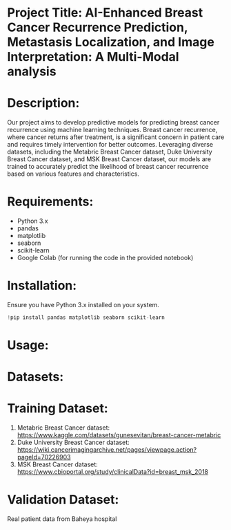 # Project Title: AI-Enhanced Breast Cancer Recurrence Prediction, Metastasis Localization, and Image Interpretation: A Multi-Modal analysis

# Description:
Our project aims to develop predictive models for predicting breast cancer recurrence using machine learning techniques. Breast cancer recurrence, where cancer returns after treatment, is a significant concern in patient care and requires timely intervention for better outcomes. Leveraging diverse datasets, including the Metabric Breast Cancer dataset, Duke University Breast Cancer dataset, and MSK Breast Cancer dataset, our models are trained to accurately predict the likelihood of breast cancer recurrence based on various features and characteristics.

# Requirements:
- Python 3.x
- pandas
- matplotlib
- seaborn
- scikit-learn
- Google Colab (for running the code in the provided notebook)

# Installation:
Ensure you have Python 3.x installed on your system.
```python
!pip install pandas matplotlib seaborn scikit-learn
```

# Usage:


# Datasets:
# Training Dataset:
1. Metabric Breast Cancer dataset: https://www.kaggle.com/datasets/gunesevitan/breast-cancer-metabric
2. Duke University Breast Cancer dataset: https://wiki.cancerimagingarchive.net/pages/viewpage.action?pageId=70226903
3. MSK Breast Cancer dataset: https://www.cbioportal.org/study/clinicalData?id=breast_msk_2018
# Validation Dataset:
Real patient data from Baheya hospital

